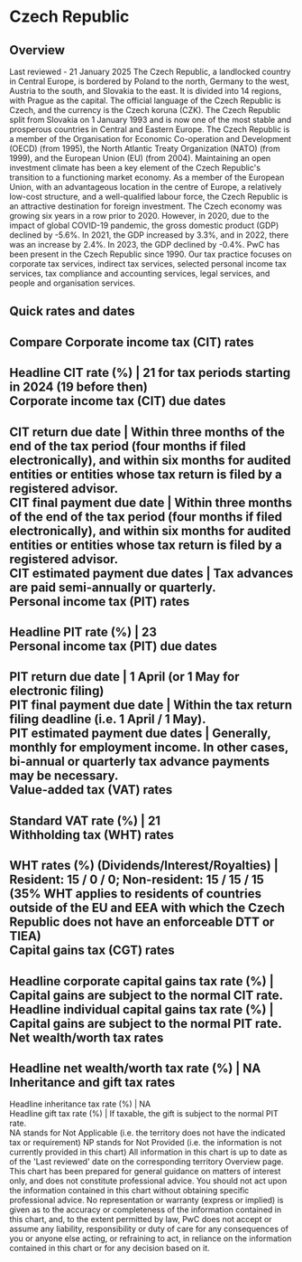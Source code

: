 # Czech Republic
## Overview
Last reviewed - 21 January 2025
The Czech Republic, a landlocked country in Central Europe, is bordered by Poland to the north, Germany to the west, Austria to the south, and Slovakia to the east. It is divided into 14 regions, with Prague as the capital. The official language of the Czech Republic is Czech, and the currency is the Czech koruna (CZK).
The Czech Republic split from Slovakia on 1 January 1993 and is now one of the most stable and prosperous countries in Central and Eastern Europe. The Czech Republic is a member of the Organisation for Economic Co-operation and Development (OECD) (from 1995), the North Atlantic Treaty Organization (NATO) (from 1999), and the European Union (EU) (from 2004).
Maintaining an open investment climate has been a key element of the Czech Republic's transition to a functioning market economy. As a member of the European Union, with an advantageous location in the centre of Europe, a relatively low-cost structure, and a well-qualified labour force, the Czech Republic is an attractive destination for foreign investment.
The Czech economy was growing six years in a row prior to 2020. However, in 2020, due to the impact of global COVID-19 pandemic, the gross domestic product (GDP) declined by -5.6%. In 2021, the GDP increased by 3.3%, and in 2022, there was an increase by 2.4%. In 2023, the GDP declined by -0.4%.
PwC has been present in the Czech Republic since 1990. Our tax practice focuses on corporate tax services, indirect tax services, selected personal income tax services, tax compliance and accounting services, legal services, and people and organisation services.
## Quick rates and dates
Compare
Corporate income tax (CIT) rates   
---  
Headline CIT rate (%) |  21 for tax periods starting in 2024 (19 before then)  
Corporate income tax (CIT) due dates   
---  
CIT return due date |  Within three months of the end of the tax period (four months if filed electronically), and within six months for audited entities or entities whose tax return is filed by a registered advisor.  
CIT final payment due date |  Within three months of the end of the tax period (four months if filed electronically), and within six months for audited entities or entities whose tax return is filed by a registered advisor.  
CIT estimated payment due dates |  Tax advances are paid semi-annually or quarterly.  
Personal income tax (PIT) rates   
---  
Headline PIT rate (%) |  23  
Personal income tax (PIT) due dates   
---  
PIT return due date |  1 April (or 1 May for electronic filing)  
PIT final payment due date |  Within the tax return filing deadline (i.e. 1 April / 1 May).  
PIT estimated payment due dates |  Generally, monthly for employment income. In other cases, bi-annual or quarterly tax advance payments may be necessary.  
Value-added tax (VAT) rates   
---  
Standard VAT rate (%) |  21  
Withholding tax (WHT) rates   
---  
WHT rates (%) (Dividends/Interest/Royalties) |  Resident: 15 / 0 / 0; Non-resident: 15 / 15 / 15 (35% WHT applies to residents of countries outside of the EU and EEA with which the Czech Republic does not have an enforceable DTT or TIEA)  
Capital gains tax (CGT) rates   
---  
Headline corporate capital gains tax rate (%) |  Capital gains are subject to the normal CIT rate.  
Headline individual capital gains tax rate (%) |  Capital gains are subject to the normal PIT rate.  
Net wealth/worth tax rates   
---  
Headline net wealth/worth tax rate (%) |  NA  
Inheritance and gift tax rates   
---  
Headline inheritance tax rate (%) |  NA  
Headline gift tax rate (%) |  If taxable, the gift is subject to the normal PIT rate.  
NA stands for Not Applicable (i.e. the territory does not have the indicated tax or requirement)
NP stands for Not Provided (i.e. the information is not currently provided in this chart) 
All information in this chart is up to date as of the 'Last reviewed' date on the corresponding territory Overview page. This chart has been prepared for general guidance on matters of interest only, and does not constitute professional advice. You should not act upon the information contained in this chart without obtaining specific professional advice. No representation or warranty (express or implied) is given as to the accuracy or completeness of the information contained in this chart, and, to the extent permitted by law, PwC does not accept or assume any liability, responsibility or duty of care for any consequences of you or anyone else acting, or refraining to act, in reliance on the information contained in this chart or for any decision based on it.
